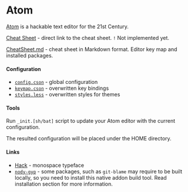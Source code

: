 # Atom #

[Atom](https://atom.io/) is a hackable text editor for the 21st Century.

[Cheat Sheet](https://edloidas.com/cheatsheets/atom/) - direct link to the cheat sheet. `!` Not implemented yet.

[CheatSheet.md](CHEATSHEET.md) - cheat sheet in Markdown format. Editor key map and installed packages.

#### Configuration ####

* [`config.cson`](config.cson) - global configuration
* [`keymap.cson`](keymap.cson) - overwritten key bindings
* [`styles.less`](styles.less) - overwritten styles for themes

#### Tools ####

Run `_init.[sh/bat]` script to update your Atom editor with the current configuration.

The resulted configuration will be placed under the HOME directory.

#### Links ####

* [Hack](http://sourcefoundry.org/hack/) - monospace typeface
* [`nody-gyp`](https://github.com/nodejs/node-gyp) - some packages, such as `git-blame` may require to be built locally, so you need to install this native addon build tool. Read installation section for more information.
